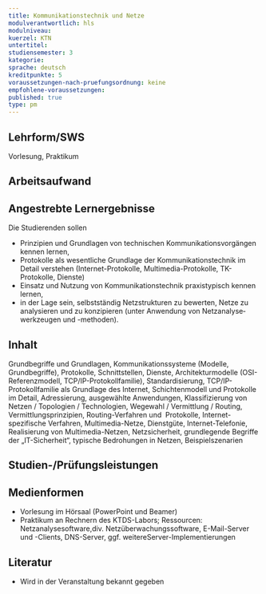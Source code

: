 ```yaml
---
title: Kommunikationstechnik und Netze
modulverantwortlich: hls
modulniveau:
kuerzel: KTN
untertitel:
studiensemester: 3
kategorie:
sprache: deutsch
kreditpunkte: 5
voraussetzungen-nach-pruefungsordnung: keine
empfohlene-voraussetzungen: 
published: true
type: pm
---
```


## Lehrform/SWS
Vorlesung, Praktikum

## Arbeitsaufwand

## Angestrebte Lernergebnisse
Die Studierenden sollen  

- Prinzipien und Grundlagen von technischen Kommunikations­vor­gängen kennen lernen,
- Protokolle als wesentliche Grundlage der Kommunikationstechnik im Detail verstehen (Internet-Protokolle, Multimedia-Protokolle, TK-Protokolle, Dienste)
- Einsatz und Nutzung von Kommunikations­tech­nik praxistypisch kennen lernen,
- in der Lage sein, selbstständig Netzstrukturen zu bewerten, Netze zu analysieren und zu konzipieren (unter Anwendung von Netz­analyse­werkzeugen und -methoden).

## Inhalt
Grundbegriffe und Grundlagen, Kommunikationssysteme (Modelle, Grundbegriffe), Protokolle, Schnittstellen, Dienste, Architekturmodelle (OSI-Referenzmodell, TCP/IP-Protokollfamilie), Standardisierung, TCP/IP-Protokollfamilie als Grundlage des Internet, Schichtenmodell und Protokolle im Detail, Adressierung, ausgewählte Anwendungen, Klassifizierung von Netzen / Topologien / Technologien, Wegewahl / Vermittlung / Routing, Vermittlungsprinzipien, Routing-Verfahren und  Protokolle, Internet-spezifische Verfahren, Multimedia-Netze, Dienstgüte, Internet-Telefonie, Realisierung von Multimedia-Netzen, Netzsicherheit, grundlegende Begriffe der „IT-Sicherheit“, typische Bedrohungen in Netzen, Beispielszenarien

## Studien-/Prüfungsleistungen


## Medienformen
* Vorlesung im Hörsaal (PowerPoint und Beamer)  
* Praktikum an Rechnern des KTDS-Labors; Ressourcen: Netzanalysesoftware,div. Netzüberwachungssoftware, E-Mail-Server und -Clients, DNS-Server, ggf. weitereServer-Implementierungen

## Literatur
* Wird in der Veranstaltung bekannt gegeben

